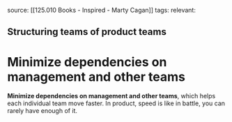source: [[125.010 Books - Inspired - Marty Cagan]]
tags:
relevant:

## Structuring teams of product teams
# Minimize dependencies on management and other teams

**Minimize dependencies on management and other teams**, which helps each individual team move faster. In product, speed is like in battle, you can rarely have enough of it.
